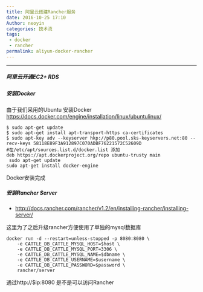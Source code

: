 ```yaml
---
title: 阿里云搭建Rancher服务
date: 2016-10-25 17:10
Author: neoyin
categories: 技术流
tags:
 - docker
 - rancher
permalink: aliyun-docker-rancher
---
```


---

##### 阿里云开通EC2+ RDS
##### 安装Docker
由于我们采用的Ubuntu  安装Docker <https://docs.docker.com/engine/installation/linux/ubuntulinux/>

```
$ sudo apt-get update
$ sudo apt-get install apt-transport-https ca-certificates
$ sudo apt-key adv --keyserver hkp://p80.pool.sks-keyservers.net:80 --recv-keys 58118E89F3A912897C070ADBF76221572C52609D
#在/etc/apt/sources.list.d/docker.list 添加
deb https://apt.dockerproject.org/repo ubuntu-trusty main
 sudo apt-get update
sudo apt-get install docker-engine
```

Docker安装完成 

##### 安装Rancher Server
- <http://docs.rancher.com/rancher/v1.2/en/installing-rancher/installing-server/>

这里为了之后升级rancher方便使用了单独的mysql数据库

```
docker run -d --restart=unless-stopped -p 8080:8080 \
    -e CATTLE_DB_CATTLE_MYSQL_HOST=$host \
    -e CATTLE_DB_CATTLE_MYSQL_PORT=3306 \
    -e CATTLE_DB_CATTLE_MYSQL_NAME=$dbname \
    -e CATTLE_DB_CATTLE_USERNAME=$username \
    -e CATTLE_DB_CATTLE_PASSWORD=$password \
    rancher/server
```

通过http://$ip:8080 是不是可以访问Rancher 
